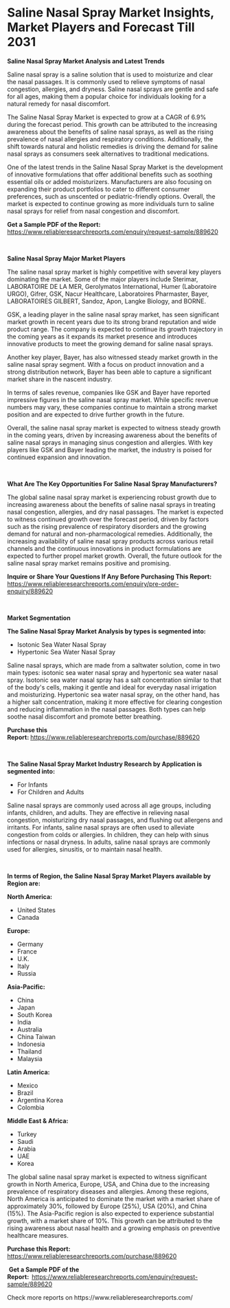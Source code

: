 <p><h1>Saline Nasal Spray Market Insights, Market Players and Forecast Till 2031</h1></p><p><strong>Saline Nasal Spray Market Analysis and Latest Trends</strong></p>
<p><p>Saline nasal spray is a saline solution that is used to moisturize and clear the nasal passages. It is commonly used to relieve symptoms of nasal congestion, allergies, and dryness. Saline nasal sprays are gentle and safe for all ages, making them a popular choice for individuals looking for a natural remedy for nasal discomfort.</p><p>The Saline Nasal Spray Market is expected to grow at a CAGR of 6.9% during the forecast period. This growth can be attributed to the increasing awareness about the benefits of saline nasal sprays, as well as the rising prevalence of nasal allergies and respiratory conditions. Additionally, the shift towards natural and holistic remedies is driving the demand for saline nasal sprays as consumers seek alternatives to traditional medications.</p><p>One of the latest trends in the Saline Nasal Spray Market is the development of innovative formulations that offer additional benefits such as soothing essential oils or added moisturizers. Manufacturers are also focusing on expanding their product portfolios to cater to different consumer preferences, such as unscented or pediatric-friendly options. Overall, the market is expected to continue growing as more individuals turn to saline nasal sprays for relief from nasal congestion and discomfort.</p></p>
<p><strong>Get a Sample PDF of the Report:&nbsp;</strong> <a href="https://www.reliableresearchreports.com/enquiry/request-sample/889620">https://www.reliableresearchreports.com/enquiry/request-sample/889620</a></p>
<p>&nbsp;</p>
<p><strong>Saline Nasal Spray Major Market Players</strong></p>
<p><p>The saline nasal spray market is highly competitive with several key players dominating the market. Some of the major players include Sterimar, LABORATOIRE DE LA MER, Gerolymatos International, Humer (Laboratoire URGO), Gifrer, GSK, Nacur Healthcare, Laboratoires Pharmaster, Bayer, LABORATOIRES GILBERT, Sandoz, Apon, Langke Biology, and BORNE.</p><p>GSK, a leading player in the saline nasal spray market, has seen significant market growth in recent years due to its strong brand reputation and wide product range. The company is expected to continue its growth trajectory in the coming years as it expands its market presence and introduces innovative products to meet the growing demand for saline nasal sprays.</p><p>Another key player, Bayer, has also witnessed steady market growth in the saline nasal spray segment. With a focus on product innovation and a strong distribution network, Bayer has been able to capture a significant market share in the nascent industry.</p><p>In terms of sales revenue, companies like GSK and Bayer have reported impressive figures in the saline nasal spray market. While specific revenue numbers may vary, these companies continue to maintain a strong market position and are expected to drive further growth in the future.</p><p>Overall, the saline nasal spray market is expected to witness steady growth in the coming years, driven by increasing awareness about the benefits of saline nasal sprays in managing sinus congestion and allergies. With key players like GSK and Bayer leading the market, the industry is poised for continued expansion and innovation.</p></p>
<p>&nbsp;</p>
<p><strong>What Are The Key Opportunities For Saline Nasal Spray Manufacturers?</strong></p>
<p><p>The global saline nasal spray market is experiencing robust growth due to increasing awareness about the benefits of saline nasal sprays in treating nasal congestion, allergies, and dry nasal passages. The market is expected to witness continued growth over the forecast period, driven by factors such as the rising prevalence of respiratory disorders and the growing demand for natural and non-pharmacological remedies. Additionally, the increasing availability of saline nasal spray products across various retail channels and the continuous innovations in product formulations are expected to further propel market growth. Overall, the future outlook for the saline nasal spray market remains positive and promising.</p></p>
<p><strong>Inquire or Share Your Questions If Any Before Purchasing This Report:</strong> <a href="https://www.reliableresearchreports.com/enquiry/pre-order-enquiry/889620">https://www.reliableresearchreports.com/enquiry/pre-order-enquiry/889620</a></p>
<p>&nbsp;</p>
<p><strong>Market Segmentation</strong></p>
<p><strong>The Saline Nasal Spray Market Analysis by types is segmented into:</strong></p>
<p><ul><li>Isotonic Sea Water Nasal Spray</li><li>Hypertonic Sea Water Nasal Spray</li></ul></p>
<p><p>Saline nasal sprays, which are made from a saltwater solution, come in two main types: isotonic sea water nasal spray and hypertonic sea water nasal spray. Isotonic sea water nasal spray has a salt concentration similar to that of the body's cells, making it gentle and ideal for everyday nasal irrigation and moisturizing. Hypertonic sea water nasal spray, on the other hand, has a higher salt concentration, making it more effective for clearing congestion and reducing inflammation in the nasal passages. Both types can help soothe nasal discomfort and promote better breathing.</p></p>
<p><strong>Purchase this Report:&nbsp;</strong><a href="https://www.reliableresearchreports.com/purchase/889620">https://www.reliableresearchreports.com/purchase/889620</a></p>
<p>&nbsp;</p>
<p><strong>The Saline Nasal Spray Market Industry Research by Application is segmented into:</strong></p>
<p><ul><li>For Infants</li><li>For Children and Adults</li></ul></p>
<p><p>Saline nasal sprays are commonly used across all age groups, including infants, children, and adults. They are effective in relieving nasal congestion, moisturizing dry nasal passages, and flushing out allergens and irritants. For infants, saline nasal sprays are often used to alleviate congestion from colds or allergies. In children, they can help with sinus infections or nasal dryness. In adults, saline nasal sprays are commonly used for allergies, sinusitis, or to maintain nasal health.</p></p>
<p>&nbsp;</p>
<p><strong>In terms of Region, the Saline Nasal Spray Market Players available by Region are:</strong></p>
<p>
    <p> <strong> North America: </strong>
        <ul>
            <li>United States</li>
            <li>Canada</li>
        </ul>
        </p> 
    <p> <strong> Europe: </strong>
        <ul>
            <li>Germany</li>
            <li>France</li>
            <li>U.K.</li>
            <li>Italy</li>
            <li>Russia</li>
        </ul>
        </p> 
    <p> <strong> Asia-Pacific: </strong>
        <ul>
            <li>China</li>
            <li>Japan</li>
            <li>South Korea</li>
            <li>India</li>
            <li>Australia</li>
            <li>China Taiwan</li>
            <li>Indonesia</li>
            <li>Thailand</li>
            <li>Malaysia</li>
        </ul>
        </p> 
    <p> <strong> Latin America: </strong>
        <ul>
            <li>Mexico</li>
            <li>Brazil</li>
            <li>Argentina Korea</li>
            <li>Colombia</li>
        </ul>
        </p> 
    <p> <strong> Middle East & Africa: </strong>
        <ul>
            <li>Turkey</li>
            <li>Saudi</li>
            <li>Arabia</li>
            <li>UAE</li>
            <li>Korea</li>
        </ul>
    </p>
    </p>
<p><p>The global saline nasal spray market is expected to witness significant growth in North America, Europe, USA, and China due to the increasing prevalence of respiratory diseases and allergies. Among these regions, North America is anticipated to dominate the market with a market share of approximately 30%, followed by Europe (25%), USA (20%), and China (15%). The Asia-Pacific region is also expected to experience substantial growth, with a market share of 10%. This growth can be attributed to the rising awareness about nasal health and a growing emphasis on preventive healthcare measures.</p></p>
<p><strong>Purchase this Report: </strong><a href="https://www.reliableresearchreports.com/purchase/889620">https://www.reliableresearchreports.com/purchase/889620</a></p>
<p>&nbsp;<strong>Get a Sample PDF of the Report:&nbsp;&nbsp;</strong><a href="https://www.reliableresearchreports.com/enquiry/request-sample/889620">https://www.reliableresearchreports.com/enquiry/request-sample/889620</a></p>
<p><strong></strong></p>
<p>Check more reports on https://www.reliableresearchreports.com/</p>